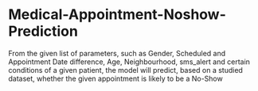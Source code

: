 # Medical-Appointment-Noshow-Prediction
From the given list of parameters, such as Gender, Scheduled and Appointment Date difference, Age, Neighbourhood, sms_alert and certain conditions of a given patient, the model will predict, based on a studied dataset, whether the given appointment is likely to be a No-Show
